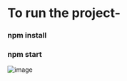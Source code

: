 
# To run the project-

### npm install
### npm start



![image](https://user-images.githubusercontent.com/73019590/181906187-28103316-818c-4cbf-8d17-7a457d81d70e.png)
